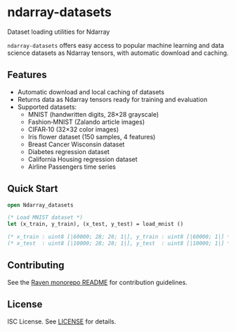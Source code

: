 # ndarray-datasets

Dataset loading utilities for Ndarray

`ndarray-datasets` offers easy access to popular machine learning and data
science datasets as Ndarray tensors, with automatic download and caching.

## Features

- Automatic download and local caching of datasets
- Returns data as Ndarray tensors ready for training and evaluation
- Supported datasets:
  - MNIST (handwritten digits, 28×28 grayscale)
  - Fashion‑MNIST (Zalando article images)
  - CIFAR‑10 (32×32 color images)
  - Iris flower dataset (150 samples, 4 features)
  - Breast Cancer Wisconsin dataset
  - Diabetes regression dataset
  - California Housing regression dataset
  - Airline Passengers time series

## Quick Start

```ocaml
open Ndarray_datasets

(* Load MNIST dataset *)
let (x_train, y_train), (x_test, y_test) = load_mnist ()

(* x_train : uint8 [|60000; 28; 28; 1|], y_train : uint8 [|60000; 1|] *)
(* x_test  : uint8 [|10000; 28; 28; 1|], y_test  : uint8 [|10000; 1|] *)
```

## Contributing

See the [Raven monorepo README](../README.md) for contribution guidelines.

## License

ISC License. See [LICENSE](../LICENSE) for details.
